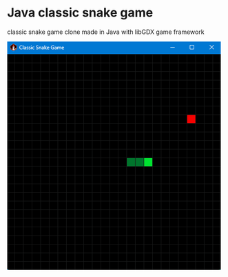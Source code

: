 # Java classic snake game

classic snake game clone made in Java with libGDX game framework

![Demo](./anim.gif)
